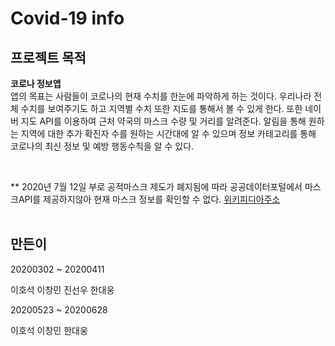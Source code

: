 # Covid-19 info

## 프로젝트 목적

**코로나 정보앱** <br>
앱의 목표는 사람들이 코로나의 현재 수치를 한눈에 파악하게 하는 것이다. 우리나라 전체 수치를 보여주기도 하고 지역별 수치 또한 지도를 통해서 볼 수 있게 한다.
또한 네이버 지도 API를 이용하여 근처 약국의 마스크 수량 및 거리를 알려준다. 
알림을 통해 원하는 지역에 대한 추가 확진자 수를 원하는 시간대에 알 수 있으며 정보 카테고리를 통해 코로나의 최신 정보 및 예방 행동수칙을 알 수 있다.

<br>

** 2020년 7월 12일 부로 공적마스크 제도가 폐지됨에 따라 공공데이터포털에서 마스크API를 제공하지않아 현재 마스크 정보를 확인할 수 없다.
[위키피디아주소](https://ko.wikipedia.org/wiki/%EA%B3%B5%EC%A0%81_%EB%A7%88%EC%8A%A4%ED%81%AC)
<br><br>

## 만든이

20200302 ~ 20200411

이호석 이창민 진선우 한대웅

20200523  ~ 20200628

이호석 이창민 한대웅
